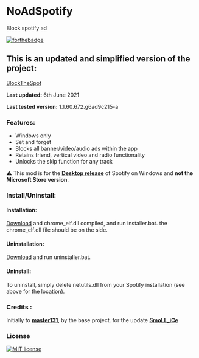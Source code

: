 # NoAdSpotify
 Block spotify ad

 [![forthebadge](https://forthebadge.com/images/badges/made-with-c-plus-plus.svg)](https://forthebadge.com)

## This is an updated and simplified version of the project: 
[BlockTheSpot](https://github.com/master131/BlockTheSpot)

**Last updated:** 6th June 2021

**Last tested version:** 1.1.60.672.g6ad9c215-a

### Features:
* Windows only
* Set and forget
* Blocks all banner/video/audio ads within the app
* Retains friend, vertical video and radio functionality
* Unlocks the skip function for any track

:warning: This mod is for the [**Desktop release**](https://www.spotify.com/download/windows/) of Spotify on Windows and **not the Microsoft Store version**.

### Install/Uninstall:

#### Installation:
[Download](https://raw.githubusercontent.com/SmoLL-iCe/NoAdSpotify/main/Release/installer.bat) and chrome_elf.dll compiled, and run installer.bat.
the chrome_elf.dll file should be on the side. 

#### Uninstallation:
[Download](https://raw.githubusercontent.com/SmoLL-iCe/NoAdSpotify/main/Release/uninstaller.bat) and run uninstaller.bat.

#### Uninstall:
To uninstall, simply delete netutils.dll from your Spotify installation (see above for the location).

### Credits :
Initially to [**master131**](https://github.com/master131), by the base project. 
for the update [**SmoLL_iCe**](https://github.com/SmoLL-iCe)

### License
[![MIT license](https://img.shields.io/badge/License-MIT-blue.svg)](https://github.com/SmoLL-iCe/NoAdSpotify/blob/main/LICENSE)